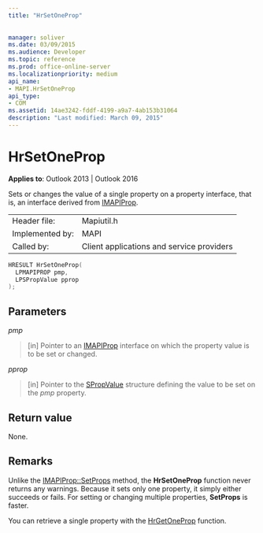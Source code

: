 ```yaml
---
title: "HrSetOneProp"
 
 
manager: soliver
ms.date: 03/09/2015
ms.audience: Developer
ms.topic: reference
ms.prod: office-online-server
ms.localizationpriority: medium
api_name:
- MAPI.HrSetOneProp
api_type:
- COM
ms.assetid: 14ae3242-fddf-4199-a9a7-4ab153b31064
description: "Last modified: March 09, 2015"
---
```


# HrSetOneProp

  
  
**Applies to**: Outlook 2013 | Outlook 2016 
  
Sets or changes the value of a single property on a property interface, that is, an interface derived from [IMAPIProp](imapipropiunknown.md). 
  
|||
|:-----|:-----|
|Header file:  <br/> |Mapiutil.h  <br/> |
|Implemented by:  <br/> |MAPI  <br/> |
|Called by:  <br/> |Client applications and service providers  <br/> |
   
```cpp
HRESULT HrSetOneProp(
  LPMAPIPROP pmp,
  LPSPropValue pprop
);
```

## Parameters

 _pmp_
  
> [in] Pointer to an [IMAPIProp](imapipropiunknown.md) interface on which the property value is to be set or changed. 
    
 _pprop_
  
> [in] Pointer to the [SPropValue](spropvalue.md) structure defining the value to be set on the  _pmp_ property. 
    
## Return value

None.
  
## Remarks

Unlike the [IMAPIProp::SetProps](imapiprop-setprops.md) method, the **HrSetOneProp** function never returns any warnings. Because it sets only one property, it simply either succeeds or fails. For setting or changing multiple properties, **SetProps** is faster. 
  
You can retrieve a single property with the [HrGetOneProp](hrgetoneprop.md) function. 
  

